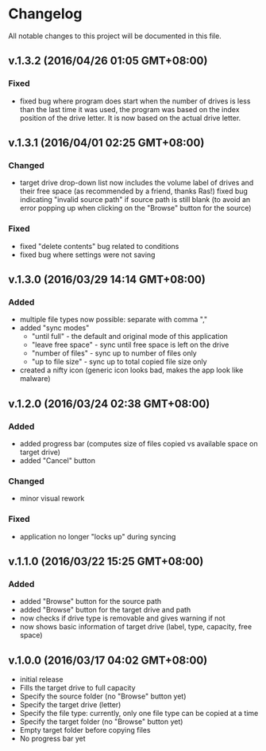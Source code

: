 # Changelog
All notable changes to this project will be documented in
this file.

## v.1.3.2 (2016/04/26 01:05 GMT+08:00)
### Fixed
* fixed bug where program does start when the number of drives
is less than the last time it was used, the program was based
on the index position of the drive letter. It is now based on
the actual drive letter.

## v.1.3.1 (2016/04/01 02:25 GMT+08:00)
### Changed
* target drive drop-down list now includes the volume label of
drives and their free space (as recommended by a friend,
thanks Ras!)
 fixed bug indicating "invalid source path" if source path is
 still blank (to avoid an error popping up when clicking on
 the "Browse" button for the source)
### Fixed
* fixed "delete contents" bug related to conditions
* fixed bug where settings were not saving

## v.1.3.0 (2016/03/29 14:14 GMT+08:00)
### Added
* multiple file types now possible: separate with comma ","
* added "sync modes"
    * "until full" - the default and original mode of this
    application
    * "leave free space" - sync until free space is left on
    the drive
    * "number of files" - sync up to number of files only
    * "up to file size" - sync up to total copied file size only
* created a nifty icon (generic icon looks bad, makes the app
look like malware)

## v.1.2.0 (2016/03/24 02:38 GMT+08:00)
### Added
* added progress bar (computes size of files copied vs
available space on target drive)
* added "Cancel" button
### Changed
* minor visual rework
### Fixed
* application no longer "locks up" during syncing

## v.1.1.0 (2016/03/22 15:25 GMT+08:00)
### Added
* added "Browse" button for the source path
* added "Browse" button for the target drive and path
* now checks if drive type is removable and gives warning if not
* now shows basic information of target drive (label, type, capacity, free space)

## v.1.0.0 (2016/03/17 04:02 GMT+08:00)
* initial release
* Fills the target drive to full capacity
* Specify the source folder (no "Browse" button yet)
* Specify the target drive (letter)
* Specify the file type: currently, only one file type can be copied at a time
* Specify the target folder (no "Browse" button yet)
* Empty target folder before copying files
* No progress bar yet